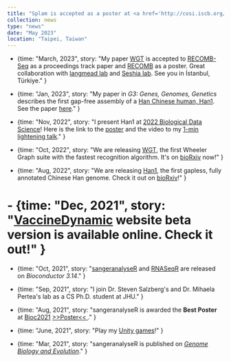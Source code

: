 ```yaml
---
title: "Splam is accepted as a poster at <a href='http://cosi.iscb.org/wiki/MLCSB:Home' target='_blank'>MLCSB COSI</a>, and <a href='https://doi.org/10.1093/g3journal/jkac321' target='_blank'>Han1</a> is accepted as a highlight poster at <a href='http://hitseq.org/' target='_blank'>HiTSeq COSI</a>. Exciting to share our work at <a href='https://www.iscb.org/ismbeccb2023' target='_blank'>ISMB/ECCB 2023</a> in Lyon, France"
collection: news
type: "news"
date: "May 2023"
location: "Taipei, Taiwan"
---
```


  - {time: "March, 2023", story: "My paper <a href='https://doi.org/10.1101/2022.10.15.512390' target='_blank'>WGT</a> is accepted to <a href='https://recomb-seq.github.io/' target='_blank'>RECOMB-Seq</a> as a proceedings track paper and <a href='http://recomb2023.bilkent.edu.tr/' target='_blank'>RECOMB</a> as a poster. Great collaboration with <a href='https://langmead-lab.org/' target='_blank'>langmead lab</a> and <a href='http://people.eecs.berkeley.edu/~sseshia/' target='_blank'>Seshia lab</a>. See you in İstanbul, Türkiye." }

  - {time: "Jan, 2023", story: "My paper in <i>G3: Genes, Genomes, Genetics</i> describes the first gap-free assembly of a <a href='https://www.ncbi.nlm.nih.gov/assembly/GCA_024586135.1/' target='_blank'>Han Chinese human, Han1</a>. See the paper <a href='https://doi.org/10.1093/g3journal/jkac321' target='_blank'>here</a>." }

  - {time: "Nov, 2022", story: "I present Han1 at <a href='https://meetings.cshl.edu/meetings.aspx?meet=data&year=22' target='_blank'>2022 Biological Data Science</a>! Here is the link to the <a href='https://storage.googleapis.com/storage.khchao.com/JHU%20PhD/Han1/Han1_poster.pdf' target='_blank'>poster</a> and the video to my <a href='https://youtu.be/2m5wrqqsn4E' target='_blank'>1-min lightening talk</a>." }

  - {time: "Oct, 2022", story: "We are releasing <a href='https://github.com/Kuanhao-Chao/Wheeler_Graph_Toolkit' target='_blank'>WGT</a>, the first Wheeler Graph suite with the fastest recognition algorithm. It's on <a href='https://doi.org/10.1101/2022.10.15.512390' target='_blank'>bioRxiv</a> now!" }

  - {time: "Aug, 2022", story: "We are releasing <a href='https://www.ncbi.nlm.nih.gov/assembly/GCA_024586135.1/' target='_blank'>Han1</a>, the first gapless, fully annotated Chinese Han genome. Check it out on <a href='https://doi.org/10.1101/2022.08.08.503226' target='_blank'>bioRxiv</a>!" }

  # - {time: "Dec, 2021", story: "<a href='http://140.112.136.49:8005/' target='_blank'>VaccineDynamic</a> website beta version is available online. Check it out!" }

  - {time: "Oct, 2021", story: "<a href='https://bioconductor.org/packages/release/bioc/html/sangeranalyseR.html' target='_blank'>sangeranalyseR</a> and <a href='https://www.bioconductor.org/packages/release/bioc/html/RNASeqR.html' target='_blank'>RNASeqR</a> are released on <i>Bioconductor 3.14</i>." }

  - {time: "Sep, 2021", story: "I join Dr. Steven Salzberg's and Dr. Mihaela Pertea's lab as a CS Ph.D. student at JHU." }

  - {time: "Aug, 2021", story: "sangeranalyseR is awarded the <strong>Best Poster</strong> at <a href='https://bioc2021.bioconductor.org/' target='_blank'>Bioc2021</a> <a href='https://f1000research.com/posters/10-888' target='_blank'> >>Poster<< </a>." }

  - {time: "June, 2021", story: "Play my <a href='https://khchao.com/projects/' target='_blank'>Unity games</a>!" }

  - {time: "Mar, 2021", story: "sangeranalyseR is published on <i><a href='https://doi.org/10.1093/gbe/evab028' target='_blank'>Genome Biology and Evolution</a></i>." }
